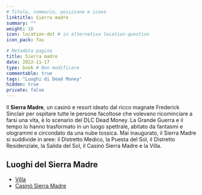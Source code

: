 ```yaml
---
# Titolo, sommario, posizione e icona
linktitle: Sierra madre
summary: ""
weight: 10
icon: location-dot # in alternativa location-question
icon_pack: fas

# Metadata pagina
title: Sierra madre
date: 2022-11-17
type: book # Non modificare
commentable: true
tags: "Luoghi di Dead Money"
hidden: true
private: false
---
```


<div class="fnv">

Il **Sierra Madre**, un casinò e resort ideato dal ricco magnate Frederick Sinclair per ospitare tutte le persone facoltose che volevano ricominciare a farsi una vita, è lo scenario del DLC Dead Money. La Grande Guerra e il tempo lo hanno trasformato in un luogo spettrale, abitato da fantasmi e ologrammi e circondato da una nube tossica. Mai inaugurato, il Sierra Madre si suddivide in aree: il Distretto Medico, la Puesta del Sol, il Distretto Residenziale, la Salida del Sol, il Casinò Sierra Madre e la Villa.

## Luoghi del Sierra Madre

- [Villa](villa)
- [Casinò Sierra Madre](casino-sierra-madre)

</div>
